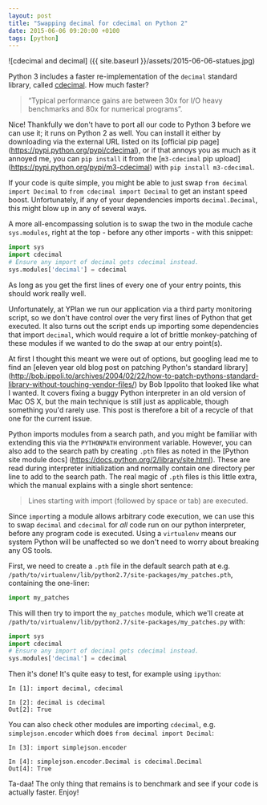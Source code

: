 ```yaml
---
layout: post
title: "Swapping decimal for cdecimal on Python 2"
date: 2015-06-06 09:20:00 +0100
tags: [python]
---
```


![cdecimal and decimal]
({{ site.baseurl }}/assets/2015-06-06-statues.jpg)


Python 3 includes a faster re-implementation of the `decimal` standard library,
called [cdecimal](http://www.bytereef.org/mpdecimal/doc/cdecimal/index.html).
How much faster?

> “Typical performance gains are between 30x for I/O heavy benchmarks and 80x
  for numerical programs”.

Nice! Thankfully we don't have to port all our code to Python 3 before we can
use it; it runs on Python 2 as well. You can install it either by downloading
via the external URL listed on its [official pip page]
(https://pypi.python.org/pypi/cdecimal), or if that annoys you as much as it
annoyed me, you can `pip install` it from the [`m3-cdecimal` pip upload]
(https://pypi.python.org/pypi/m3-cdecimal) with `pip install m3-cdecimal`.

If your code is quite simple, you might be able to just swap `from decimal
import Decimal` to `from cdecimal import Decimal` to get an instant speed
boost. Unfortunately, if any of your dependencies imports `decimal.Decimal`,
this might blow up in any of several ways.

A more all-encompassing solution is to swap the two in the module cache
`sys.modules`, right at the top - before any other imports - with this snippet:

```py
import sys
import cdecimal
# Ensure any import of decimal gets cdecimal instead.
sys.modules['decimal'] = cdecimal
```

As long as you get the first lines of every one of your entry points, this
should work really well.

Unfortunately, at YPlan we run our application via a third party monitoring
script, so we don't have control over the very first lines of Python that get
executed. It also turns out the script ends up importing some dependencies that
import `decimal`, which would require a lot of brittle monkey-patching of these
modules if we wanted to do the swap at our entry point(s).

At first I thought this meant we were out of options, but googling lead me to
find an [eleven year old blog post on patching Python's standard library]
(http://bob.ippoli.to/archives/2004/02/22/how-to-patch-pythons-standard-library-without-touching-vendor-files/) by Bob Ippolito that looked like what I wanted.
It covers fixing a buggy Python interpreter in an old version of Mac OS X, but
the main technique is still just as applicable, though something you'd rarely
use. This post is therefore a bit of a recycle of that one for the current
issue.

Python imports modules from a search path, and you might be familiar with
extending this via the `PYTHONPATH` environment variable. However, you can also
add to the search path by creating `.pth` files as noted in the [Python site
module docs]
(https://docs.python.org/2/library/site.html). These are read during
interpreter initialization and normally contain one directory per line to add
to the search path. The real magic of `.pth` files is this little extra,
which the manual explains with a single short sentence:

> Lines starting with import (followed by space or tab) are executed.

Since `import`ing a module allows arbitrary code execution, we can use this to
swap `decimal` and `cdecimal` for *all* code run on our python interpreter,
before any program code is executed. Using a `virtualenv` means our system
Python will be unaffected so we don't need to worry about breaking any OS
tools.

First, we need to create a `.pth` file in the default search path at e.g.
`/path/to/virtualenv/lib/python2.7/site-packages/my_patches.pth`, containing
the one-liner:

```py
import my_patches
```

This will then try to import the `my_patches` module, which we'll create at
`/path/to/virtualenv/lib/python2.7/site-packages/my_patches.py` with:

```py
import sys
import cdecimal
# Ensure any import of decimal gets cdecimal instead.
sys.modules['decimal'] = cdecimal
```

Then it's done! It's quite easy to test, for example using `ipython`:

```ipy
In [1]: import decimal, cdecimal

In [2]: decimal is cdecimal
Out[2]: True
```

You can also check other modules are importing `cdecimal`, e.g.
`simplejson.encoder` which does `from decimal import Decimal`:

```ipy
In [3]: import simplejson.encoder

In [4]: simplejson.encoder.Decimal is cdecimal.Decimal
Out[4]: True
```

Ta-daa! The only thing that remains is to benchmark and see if your code is
actually faster. Enjoy!
